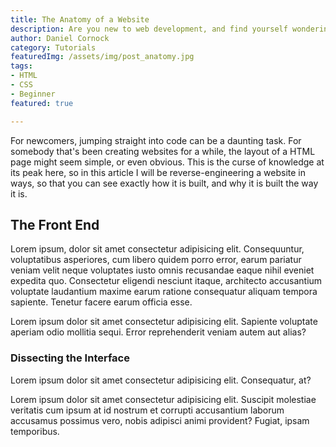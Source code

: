 ```yaml
---
title: The Anatomy of a Website
description: Are you new to web development, and find yourself wondering what goes in to all these websites? This article may be for you!
author: Daniel Cornock
category: Tutorials
featuredImg: /assets/img/post_anatomy.jpg
tags: 
- HTML
- CSS
- Beginner
featured: true

---
```


For newcomers, jumping straight into code can be a daunting task. For somebody that's been creating websites for a while, the layout of a HTML page might seem simple, or even obvious. This is the curse of knowledge at its peak here, so in this article I will be reverse-engineering a website in ways, so that you can see exactly how it is built, and why it is built the way it is.

## The Front End
Lorem ipsum, dolor sit amet consectetur adipisicing elit. Consequuntur, voluptatibus asperiores, cum libero quidem porro error, earum pariatur veniam velit neque voluptates iusto omnis recusandae eaque nihil eveniet expedita quo. Consectetur eligendi nesciunt itaque, architecto accusantium voluptate laudantium maxime earum ratione consequatur aliquam tempora sapiente. Tenetur facere earum officia esse.

Lorem ipsum dolor sit amet consectetur adipisicing elit. Sapiente voluptate aperiam odio mollitia sequi. Error reprehenderit veniam autem aut alias?

### Dissecting the Interface
Lorem ipsum dolor sit amet consectetur adipisicing elit. Consequatur, at?

Lorem ipsum dolor sit amet consectetur adipisicing elit. Suscipit molestiae veritatis cum ipsum at id nostrum et corrupti accusantium laborum accusamus possimus vero, nobis adipisci animi provident? Fugiat, ipsam temporibus.
